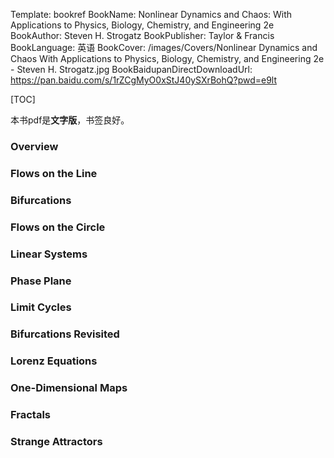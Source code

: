 Template: bookref
BookName: Nonlinear Dynamics and Chaos: With Applications to Physics, Biology, Chemistry, and Engineering 2e
BookAuthor: Steven H. Strogatz
BookPublisher: Taylor & Francis
BookLanguage: 英语
BookCover: /images/Covers/Nonlinear Dynamics and Chaos With Applications to Physics, Biology, Chemistry, and Engineering 2e - Steven H. Strogatz.jpg
BookBaidupanDirectDownloadUrl: https://pan.baidu.com/s/1rZCgMyO0xStJ40ySXrBohQ?pwd=e9lt 


[TOC]

本书pdf是**文字版**，书签良好。

### Overview

### Flows on the Line

### Bifurcations

### Flows on the Circle

### Linear Systems

### Phase Plane

### Limit Cycles

### Bifurcations Revisited

### Lorenz Equations

### One-Dimensional Maps

### Fractals

### Strange Attractors